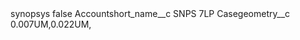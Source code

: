 <?xml version="1.0" encoding="UTF-8"?>
<CustomMetadata xmlns="http://soap.sforce.com/2006/04/metadata" xmlns:xsi="http://www.w3.org/2001/XMLSchema-instance" xmlns:xsd="http://www.w3.org/2001/XMLSchema">
    <label>synopsys</label>
    <protected>false</protected>
    <values>
        <field>Accountshort_name__c</field>
        <value xsi:type="xsd:string">SNPS 7LP</value>
    </values>
    <values>
        <field>Casegeometry__c</field>
        <value xsi:type="xsd:string">0.007UM,0.022UM,</value>
    </values>
</CustomMetadata>
